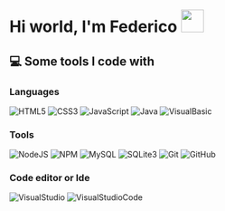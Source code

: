 <h1>Hi world, I'm Federico <img src="https://emojis.slackmojis.com/emojis/images/1547582922/5197/party_blob.gif?1547582922" width="40"/></h1>

<h2>💻 Some tools I code with</h2>
<h3>Languages</h3>
<p>
    <img alt="HTML5" src="https://img.shields.io/badge/-HTML5-E34F26?style=flat&logo=html5&logoColor=white"/>
    <img alt="CSS3" src="https://img.shields.io/badge/-CSS3-1572B6?style=flat&logo=css3&logoColor=white"/>
    <img alt="JavaScript" src="https://img.shields.io/badge/-JavaScript-F7DF1E?style=flat&logo=javascript&logoColor=black"/>
    <img alt="Java" src="https://img.shields.io/badge/-Java-007396?style=flat&logo=java&logoColor=white"/>
    <img alt="VisualBasic" src="https://cutt.ly/ogNll57"/>
</p>
    <h3>Tools</h3>
<p>
    <img alt="NodeJS" src="https://img.shields.io/badge/-NodeJS-339933?style=flat&logo=node.js&logoColor=white"/>
    <img alt="NPM" src="https://img.shields.io/badge/-NPM-CB3837?style=flat&logo=NPM&logoColor=white"/>
    <img alt="MySQL" src="https://img.shields.io/badge/-MySQL-4479A1?style=flat&logo=mysql&logoColor=white"/>
    <img alt="SQLite3" src="https://img.shields.io/badge/-SQLite-003B57?style=flat&logo=sqlite&logoColor=white"/>
    <img alt="Git" src="https://img.shields.io/badge/-Git-F05032?style=flat&logo=git&logoColor=white"/>
    <img alt="GitHub" src="https://img.shields.io/badge/-GitHub-181717?style=flat&logo=github&logoColor=white"/>
</p>
    <h3>Code editor or Ide</h3>
<p>
    <img alt="VisualStudio" src="https://cutt.ly/vgNvlS9"/>
    <img alt="VisualStudioCode" src="https://bit.ly/36t1Mlt"/>
</p>

<!--
**FedeZet/FedeZet** is a ✨ _special_ ✨ repository because its `README.md` (this file) appears on your GitHub profile.

Here are some ideas to get you started:

- 🔭 I’m currently working on ...
- 🌱 I’m currently learning ...
- 👯 I’m looking to collaborate on ...
- 🤔 I’m looking for help with ...
- 💬 Ask me about ...
- 📫 How to reach me: ...
- 😄 Pronouns: ...
- ⚡ Fun fact: ...
  -->
